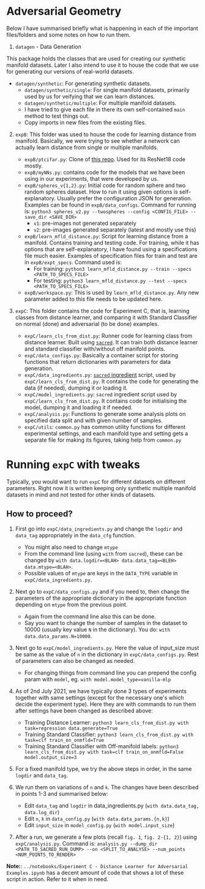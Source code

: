 # Adversarial Geometry

Below I have summarised briefly what is happening in each of the important files/folders and some notes on how to run them.

1. `datagen` - Data Generation

This package holds the classes that are used for creating our synthetic manifold datasets. Later I also intend to use it to house the code that we use for generating our versions of real-world datasets.

- `datagen/synthetic`: For generating synthetic datasets.
    - `datagen/synthetic/single`: For single manifold datasets, primarily used by us for veifying that we can learn distances.
    - `datagen/synthetic/multiple`: For multiple manifold datasets.
    - I have tried to give each file in there its own self-contained `main` method to test things out. 
    - Copy imports in new files from the existing files.

2. `expB`: This folder was used to house the code for learning distance from manifold. Basically, we were trying to see whether a network can actually learn distance from single or multiple manifolds.
    - `expB/ptcifar.py`: Clone of [this repo](https://github.com/kuangliu/pytorch-cifar). Used for its ResNet18 code mostly.
    - `expB/myNNs.py`: contains code for the models that we have been using in our experiments, that were developed by us.
    - `expB/spheres_v{1,2}.py`: Initial code for random sphere and two random spheres dataset. How to run it using given options is self-explanatory. Usually prefer the configuration JSON for generation. Examples can be found in `expB/data_configs`. Command for running is: 
    ```python3 spheres_v2.py --twospheres --config <CONFIG_FILE> --save_dir <SAVE_DIR>```
        - `v1`: pre-images not generated separately
        - `v2`: pre-images generated separately (latest and mostly use this)
    - `expB/learn_mfld_distance.py`: Script for learning distance from a manifold. Contains training and testing code. 
    For training, while it has options that are self-explanatory, I have found using a specifications file much easier. Examples of specification files for train and test are in `expB/expt_specs`. Command used is:
        - For training: `python3 learn_mfld_distance.py --train --specs <PATH_TO_SPECS_FILE>`
        - For testing: `python3 learn_mfld_distance.py --test --specs <PATH_TO_SPECS_FILE>`
    - `expB/workspace.py`: This is used by `learn_mfld_distance.py`. Any new parameter added to this file needs to be updated here.

3. `expC`: This folder contains the code for Experiment C, that is, learning classes from distance learner, and comparing it with Standard Classifier on normal (done) and adversarial (to be done) examples.
    - `expC/learn_cls_from_dist.py`: Runner code for learning class from distance learner. Built using [`sacred`](https://sacred.readthedocs.io/en/stable/index.html). It can train both distance learner and standard classifier with/without off manifold points.
    - `expC/data_configs.py`: Basically a container script for storing functions that return dictionaries with parameters for data generation.
    - `expC/data_ingredients.py`: [`sacred` ingredient](https://sacred.readthedocs.io/en/stable/ingredients.html) script, used by `expC/learn_cls_from_dist.py`. It contains the code for generating the data (if needed), dumping it or loading it.
    - `expC/model_ingredients.py`: `sacred` ingredient script used by `expC/learn_cls_from_dist.py`. It contains code for initialising the model, dumping it and loading it if needed.
    - `expC/analysis.py`: Functions to generate some analysis plots on specified data split and with given number of samples.
    - `expC/utils`: `common.py` has common utility functions for different experimental settings, and each manifold type and setting gets a separate file for making its figures, taking help from `common.py`

# Running `expC` with tweaks

Typically, you would want to run `expC` for different datasets on different parameters. Right now it is written keeping only synthetic multiple manifold datasets in mind and not tested for other kinds of datasets. 

## How to proceed?

1. First go into `expC/data_ingredients.py` and change the `logdir` and `data_tag` appropriately in the `data_cfg` function.
    - You might also need to change `mtype`
    - From the command line (using `with` from `sacred`), these can be changed by `with data.logdir=<BLAH> data.data_tag=<BLEH> data.mtype=<BLAH>`.
    - Possible values of `mtype` are keys in the `DATA_TYPE` variable in `expC/data_ingredients.py`.

2. Next go to `expC/data_configs.py` and if you need to, then change the parameters of the appropriate dictionary in the appropriate function depending on `mtype` from the previous point.
    - Again from the command line also this can be done.
    - Say you want to change the number of samples in the dataset to 10000 (usually key value `N` in the dictionary). You do: `with data.data_params.N=10000`.

3. Next go to `expC/model_ingredients.py`. Here the value of input_size must be same as the value of `n` in the dictionary in `expC/data_configs.py`. Rest of parameters can also be changed as needed. 
    - For changing things from command line you can prepend the config param with `model`, eg. `with model.model_type=vanilla-mlp`

4. As of 2nd July 2021, we have typically done 3 types of experiments together with same settings (except for the necessary one's which decide the experiment type). Here they are with commands to run them after settings have been changed as described above:
    - Training Distance Learner: ```python3 learn_cls_from_dist.py with task=regression data.generate=True```
    - Training Standard Classifier: ```python3 learn_cls_from_dist.py with task=clf train_on_onmfld=True```
    - Training Standard Classifier with Off-manifold labels: ```python3 learn_cls_from_dist.py with task=clf train_on_onmfld=False model.output_size=3```

5. For a fixed manifold type, we try the above steps in order, in the same `logdir` and `data_tag`.
6. We run them on variations of `n` and `k`. The changes have been described in points 1-3 and summarised below:
    - Edit `data_tag` and `logdir` in data_ingredients.py (`with data.data_tag, data.log_dir`)
    - Edit `n`, `k` in `data_config.py` (`with data.data_params.{n,k}`)
    - Edit `input_size` in `model_config.py` (`with model.input_size`)


7. After a run, we generate a few plots (recall `fig. 1`, `fig. 2-{1, 2}`) using `expC/analysis.py`. Command is: `analysis.py --dump_dir <PATH_TO_SACRED_RUN_DUMP> --on <SPLIT_TO_ANALYSE> --num_points <NUM_POINTS_TO_RENDER>`


**Note:**: `../notebooks/Experiment C - Distance Learner for Adversarial Examples.ipynb` has a decent amount of code that shows a lot of these script in action. Refer to it when in need.